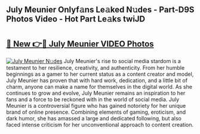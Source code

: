 ## July Meunier Onlyf𝚊ns Le𝚊ked N𝚞des - Part-D9S Photos Video - Hot Part Le𝚊ks twiJD

# <h2><a href="http://ab43002.deff.icu/?id=July+Meunier">🔗 New 👉🔴 July Meunier VIDEO Photos</a></h2>

[![July Meunier N𝚞des](https://i.imgur.com/rIISA9y.gif)](http://ab43002.deff.icu/?id=July+Meunier)
July Meunier's rise to social media stardom is a testament to her resilience, creativity, and authenticity. From her humble beginnings as a gamer to her current status as a content creator and model, July Meunier has proven that with hard work, dedication, and a little bit of charm, anyone can make a name for themselves in the digital world. As she continues to grow and evolve, July Meunier remains an inspiration to her fans and a force to be reckoned with in the world of social media. July Meunier is a controversial figure who has gained notoriety for her unique brand of online presence. Combining elements of gaming, eroticism, and dark humor, she has amassed a large and dedicated following, but also faced intense criticism for her unconventional approach to content creation.
